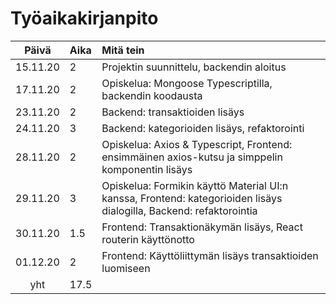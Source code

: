 # Työaikakirjanpito

| Päivä | Aika | Mitä tein  |
| :----:|:-----| :-----|
| 15.11.20 | 2    | Projektin suunnittelu, backendin aloitus |
| 17.11.20 | 2    | Opiskelua: Mongoose Typescriptilla, backendin koodausta |
| 23.11.20 | 2    | Backend: transaktioiden lisäys |
| 24.11.20 | 3    | Backend: kategorioiden lisäys, refaktorointi |
| 28.11.20 | 2    | Opiskelua: Axios & Typescript, Frontend: ensimmäinen axios-kutsu ja simppelin komponentin lisäys |
| 29.11.20 | 3    | Opiskelua: Formikin käyttö Material UI:n kanssa, Frontend: kategorioiden lisäys dialogilla, Backend: refaktorointia
| 30.11.20 | 1.5  | Frontend: Transaktionäkymän lisäys, React routerin käyttönotto
| 01.12.20 | 2    | Frontend: Käyttöliittymän lisäys transaktioiden luomiseen
| yht   | 17.5   | | 